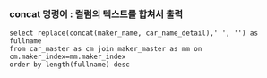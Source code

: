 ### concat 명령어 : 컬럼의 텍스트를 합쳐서 출력
```
select replace(concat(maker_name, car_name_detail),' ', '') as fullname
from car_master as cm join maker_master as mm on cm.maker_index=mm.maker_index
order by length(fullname) desc
```
